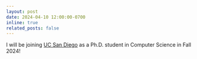 ```yaml
---
layout: post
date: 2024-04-10 12:00:00-0700
inline: true
related_posts: false
---
```


I will be joining [UC San Diego](https://cse.ucsd.edu/) as a Ph.D. student in Computer Science in Fall 2024!
